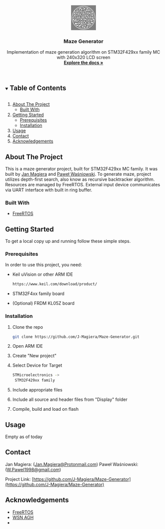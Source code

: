 <!--
*** Thanks for checking out the Best-README-Template. If you have a suggestion
*** that would make this better, please fork the repo and create a pull request
*** or simply open an issue with the tag "enhancement".
*** Thanks again! Now go create something AMAZING! :D
***
***
***
*** To avoid retyping too much info. Do a search and replace for the following:
*** github_username, repo_name, twitter_handle, email, project_title, project_description
-->



<!-- PROJECT SHIELDS -->
<!--
*** I'm using markdown "reference style" links for readability.
*** Reference links are enclosed in brackets [ ] instead of parentheses ( ).
*** See the bottom of this document for the declaration of the reference variables
*** for contributors-url, forks-url, etc. This is an optional, concise syntax you may use.
*** https://www.markdownguide.org/basic-syntax/#reference-style-links
-->






<!-- PROJECT LOGO -->
<br />
<p align="center">
  <a href="https://github.com/J-Magiera/Maze-Generator">
    <img src="images/logo.png" alt="Logo" width="80" height="80">
  </a>

  <h3 align="center">Maze Generator</h3>

  <p align="center">
    Implementation of maze generation algorithm on STM32F429xx family MC with 240x320 LCD screen
    <br />
    <a href="https://github.com/J-Magiera/Maze-Generator"><strong>Explore the docs »</strong></a>
    <br />
    <br />
  </p>
</p>



<!-- TABLE OF CONTENTS -->
<details open="open">
  <summary><h2 style="display: inline-block">Table of Contents</h2></summary>
  <ol>
    <li>
      <a href="#about-the-project">About The Project</a>
      <ul>
        <li><a href="#built-with">Built With</a></li>
      </ul>
    </li>
    <li>
      <a href="#getting-started">Getting Started</a>
      <ul>
        <li><a href="#prerequisites">Prerequisites</a></li>
        <li><a href="#installation">Installation</a></li>
      </ul>
    </li>
    <li><a href="#usage">Usage</a></li>
    <li><a href="#contact">Contact</a></li>
    <li><a href="#acknowledgements">Acknowledgements</a></li>
  </ol>
</details>



<!-- ABOUT THE PROJECT -->
## About The Project

This is a maze generator project, built for STM32F429xx MC family.
It was built by [Jan Magiera](https://github.com/J-Magiera) and [Paweł Waśniowski](https://github.com/wisnia1998).
To generate maze, project utilizes depth-first search, also know as recursive backtracker algorithm.
Resources are managed by FreeRTOS. External input device communicates via UART interface with built in ring buffer.



### Built With

* [FreeRTOS](https://www.freertos.org/)




<!-- GETTING STARTED -->
## Getting Started

To get a local copy up and running follow these simple steps.

### Prerequisites

In order to use this project, you need:
* Keil uVision or other ARM IDE
  ```sh
  https://www.keil.com/download/product/
  ```
* STM32F4xx family board

* (Optional) FRDM KL05Z board


### Installation

1. Clone the repo
   ```sh
   git clone https://github.com/J-Magiera/Maze-Generator.git
   ```
2. Open ARM IDE

3. Create "New project"

4. Select Device for Target
   ```sh
   STMicroelectronics ->
	STM32F429xx family
   ```
5. Include appropriate files

6. Include all source and header files from "Display" folder

7. Compile, build and load on flash



<!-- USAGE EXAMPLES -->
## Usage

Empty as of today




<!-- CONTACT -->
## Contact

Jan Magiera: (Jan.Magiera@Protonmail.com)
Paweł Waśniowski: (W.Pawel1998@gmail.com)

Project Link: [https://github.com/J-Magiera/Maze-Generator](https://github.com/J-Magiera/Maze-Generator)



<!-- ACKNOWLEDGEMENTS -->
## Acknowledgements

* [FreeRTOS](https://www.freertos.org/)
* [WSN AGH](http://www.wsn.agh.edu.pl/)
* []()






